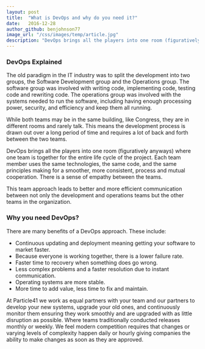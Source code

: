 ```yaml
---
layout: post
title:  "What is DevOps and why do you need it?"
date:   2016-12-28
author_github: benjohnson77
image_url: "/css/images/temp/article.jpg"
description: "DevOps brings all the players into one room (figuratively anyways) where one team is together for the entire lifecycle of the project."
---
```


### DevOps __Explained__

The old paradigm in the IT industry was to split the development into two groups, the Software Development group and the Operations group. The software group was involved with writing code, implementing code, testing code and rewriting code. The operations group was involved with the systems needed to run the software, including having enough processing power, security, and efficiency and keep them all running.

While both teams may be in the same building, like Congress, they are in different rooms and rarely talk. This means the development process is drawn out over a long period of time and requires a lot of back and forth between the two teams.

DevOps brings all the players into one room (figuratively anyways) where one team is together for the entire life cycle of the project. Each team member uses the same technologies, the same code, and the same principles making for a smoother, more consistent, process and mutual cooperation. There is a sense of empathy between the teams.

This team approach leads to better and more efficient communication between not only the development and operations teams but the other teams in the organization.

### Why __you need DevOps?__

There are many benefits of a DevOps approach. These include:
- Continuous updating and deployment meaning getting your software to market faster.
- Because everyone is working together, there is a lower failure rate.
- Faster time to recovery when something does go wrong.
- Less complex problems and a faster resolution due to instant communication.
- Operating systems are more stable.
- More time to add value, less time to fix and maintain.

At Particle41 we work as equal partners with your team and our partners to develop your new systems, upgrade your old ones, and continuously monitor them ensuring they work smoothly and are upgraded with as little disruption as possible. Where teams traditionally conducted releases monthly or weekly. We feel modern competition requires that changes or varying levels of complexity happen daily or hourly giving companies the ability to make changes as soon as they are approved.
